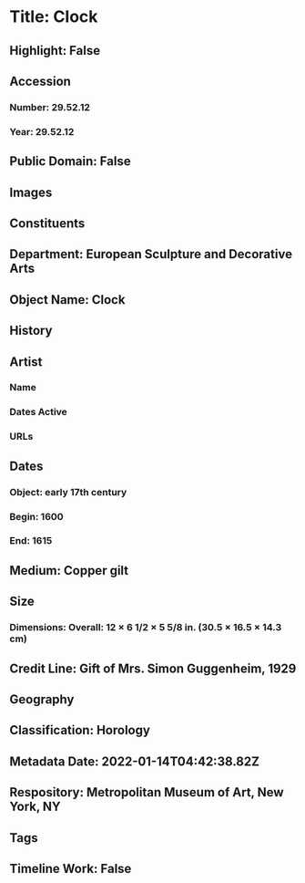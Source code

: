 # Title: Clock
## Highlight: False
## Accession
### Number: 29.52.12
### Year: 29.52.12
## Public Domain: False
## Images
## Constituents
## Department: European Sculpture and Decorative Arts
## Object Name: Clock
## History
## Artist
### Name
### Dates Active
### URLs
## Dates
### Object: early 17th century
### Begin: 1600
### End: 1615
## Medium: Copper gilt
## Size
### Dimensions: Overall: 12 × 6 1/2 × 5 5/8 in. (30.5 × 16.5 × 14.3 cm)
## Credit Line: Gift of Mrs. Simon Guggenheim, 1929
## Geography
## Classification: Horology
## Metadata Date: 2022-01-14T04:42:38.82Z
## Respository: Metropolitan Museum of Art, New York, NY
## Tags
## Timeline Work: False